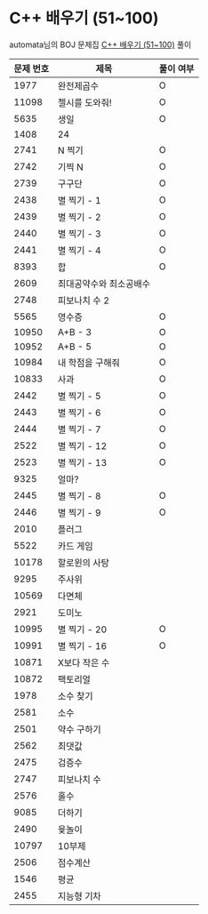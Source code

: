 # C++ 배우기 (51~100)
automata님의 BOJ 문제집 [C++ 배우기 (51~100)](https://www.acmicpc.net/workbook/view/567) 풀이  
  

|문제 번호|제목|풀이 여부|
|---|---|---|
|1977 |완전제곱수|O|
|11098|첼시를 도와줘!|O|
|5635 |생일|O|
|1408 |24| |
|2741 |N 찍기|O|
|2742 |기찍 N|O|
|2739 |구구단|O|
|2438 |별 찍기 - 1|O|
|2439 |별 찍기 - 2|O|
|2440 |별 찍기 - 3|O|
|2441 |별 찍기 - 4|O|
|8393 |합|O|
|2609 |최대공약수와 최소공배수| |
|2748 |피보나치 수 2| |
|5565 |영수증|O|
|10950|A+B - 3|O|
|10952|A+B - 5|O|
|10984|내 학점을 구해줘|O|
|10833|사과|O|
|2442 |별 찍기 - 5|O|
|2443 |별 찍기 - 6|O|
|2444 |별 찍기 - 7|O|
|2522 |별 찍기 - 12|O|
|2523 |별 찍기 - 13|O|
|9325 |얼마?| |
|2445 |별 찍기 - 8|O|
|2446 |별 찍기 - 9|O|
|2010 |플러그| |
|5522 |카드 게임| |
|10178|할로윈의 사탕| |
|9295 |주사위| |
|10569|다면체| |
|2921 |도미노| |
|10995|별 찍기 - 20|O|
|10991|별 찍기 - 16|O|
|10871|X보다 작은 수| |
|10872|팩토리얼| |
|1978 |소수 찾기| |
|2581 |소수| |
|2501 |약수 구하기| |
|2562 |최댓값| |
|2475 |검증수| |
|2747 |피보나치 수| |
|2576 |홀수| |
|9085 |더하기| |
|2490 |윷놀이| |
|10797|10부제| |
|2506 |점수계산| |
|1546 |평균| |
|2455 |지능형 기차| |
